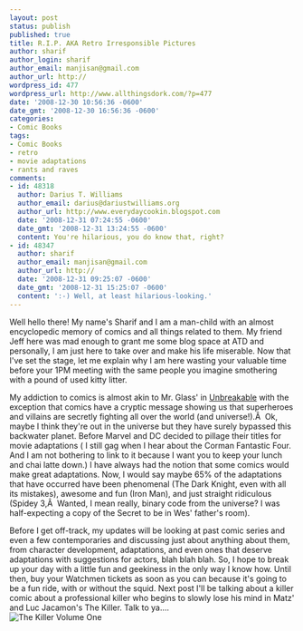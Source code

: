 ```yaml
---
layout: post
status: publish
published: true
title: R.I.P. AKA Retro Irresponsible Pictures
author: sharif
author_login: sharif
author_email: manjisan@gmail.com
author_url: http://
wordpress_id: 477
wordpress_url: http://www.allthingsdork.com/?p=477
date: '2008-12-30 10:56:36 -0600'
date_gmt: '2008-12-30 16:56:36 -0600'
categories:
- Comic Books
tags:
- Comic Books
- retro
- movie adaptations
- rants and raves
comments:
- id: 48318
  author: Darius T. Williams
  author_email: darius@dariustwilliams.org
  author_url: http://www.everydaycookin.blogspot.com
  date: '2008-12-31 07:24:55 -0600'
  date_gmt: '2008-12-31 13:24:55 -0600'
  content: You're hilarious, you do know that, right?
- id: 48347
  author: sharif
  author_email: manjisan@gmail.com
  author_url: http://
  date: '2008-12-31 09:25:07 -0600'
  date_gmt: '2008-12-31 15:25:07 -0600'
  content: ':-) Well, at least hilarious-looking.'
---
```

<p>Well hello there! My name's Sharif and I am a man-child with an almost encyclopedic memory of comics and all things related to them. My friend Jeff here was mad enough to grant me some blog space at ATD and personally, I am just here to take over and make his life miserable. Now that I've set the stage, let me explain why I am here wasting your valuable time before your 1PM meeting with the same people you imagine smothering with a pound of used kitty litter.</p>
<p>My addiction to comics is almost akin to Mr. Glass' in <a href="http://www.imdb.com/title/tt0217869/">Unbreakable</a> with the exception that comics have a cryptic message showing us that superheroes and villains are secretly fighting all over the world (and universe!).&Acirc;&nbsp; Ok, maybe I think they're out in the universe but they have surely bypassed this backwater planet. Before Marvel and DC decided to pillage their titles for movie adaptations ( I still gag when I hear about the Corman Fantastic Four. And I am not bothering to link to it because I want you to keep your lunch and chai latte down.) I have always had the notion that some comics would make great adaptations. Now, I would say maybe 65% of the adaptations that have occurred have been phenomenal (The Dark Knight, even with all its mistakes), awesome and fun (Iron Man), and just straight ridiculous (Spidey 3,&Acirc;&nbsp; Wanted, I mean really, binary code from the universe? I was half-expecting a copy of the Secret to be in Wes' father's room).</p>
<p>Before I get off-track, my updates will be looking at past comic series and even a few contemporaries and discussing just about anything about them, from character development, adaptations, and even ones that deserve adaptations with suggestions for actors, blah blah blah. So, I hope to break up your day with a little fun and geekiness in the only way I know how. Until then, buy your Watchmen tickets as soon as you can because it's going to be a fun ride, with or without the squid. Next post I'll be talking about a killer comic about a professional killer who begins to slowly lose his mind in Matz' and Luc Jacamon's The Killer. Talk to ya....<br />
<img src="http://blog.oregonlive.com/steveduin/2007/08/medium_killer.jpg" alt="The Killer Volume One" /></p>
